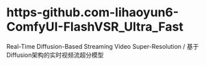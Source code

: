 # https-github.com-lihaoyun6-ComfyUI-FlashVSR_Ultra_Fast
Real-Time Diffusion-Based Streaming Video Super-Resolution / 基于Diffusion架构的实时视频流超分模型
